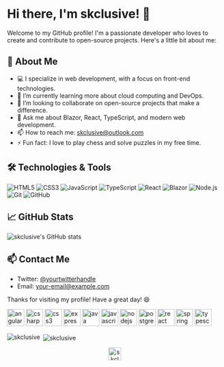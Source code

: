# Hi there, I'm skclusive! 👋

Welcome to my GitHub profile! I'm a passionate developer who loves to create and contribute to open-source projects. Here's a little bit about me:

## 🚀 About Me

- 💻 I specialize in web development, with a focus on front-end technologies.
- 🌱 I’m currently learning more about cloud computing and DevOps.
- 👯 I’m looking to collaborate on open-source projects that make a difference.
- 💬 Ask me about Blazor, React, TypeScript, and modern web development.
- 📫 How to reach me: [skclusive@outlook.com](mailto:skclusive@outlook.com)
- ⚡ Fun fact: I love to play chess and solve puzzles in my free time.

## 🛠️ Technologies & Tools

![HTML5](https://img.shields.io/badge/html5-%23E34F26.svg?&style=for-the-badge&logo=html5&logoColor=white)
![CSS3](https://img.shields.io/badge/css3-%231572B6.svg?&style=for-the-badge&logo=css3&logoColor=white)
![JavaScript](https://img.shields.io/badge/javascript-%23323330.svg?&style=for-the-badge&logo=javascript&logoColor=%23F7DF1E)
![TypeScript](https://img.shields.io/badge/typescript-%23007ACC.svg?&style=for-the-badge&logo=typescript&logoColor=white)
![React](https://img.shields.io/badge/react-%2320232a.svg?&style=for-the-badge&logo=react&logoColor=%2361DAFB)
![Blazor](https://img.shields.io/badge/blazor-%235C2D91.svg?&style=for-the-badge&logo=blazor&logoColor=white)
![Node.js](https://img.shields.io/badge/node.js-%2343853D.svg?&style=for-the-badge&logo=node.js&logoColor=white)
![Git](https://img.shields.io/badge/git-%23F05033.svg?&style=for-the-badge&logo=git&logoColor=white)
![GitHub](https://img.shields.io/badge/github-%23121011.svg?&style=for-the-badge&logo=github&logoColor=white)

## 📈 GitHub Stats

![skclusive's GitHub stats](https://github-readme-stats.vercel.app/api?username=skclusive&show_icons=true&theme=radical)

## 📫 Contact Me

- Twitter: [@yourtwitterhandle](https://twitter.com/skclusive)
- Email: [your-email@example.com](mailto:skclusive@outlook.com)

Thanks for visiting my profile! Have a great day! 😄

<p align="left"><img src="https://devicons.github.io/devicon/devicon.git/icons/angularjs/angularjs-original.svg" alt="angularjs" width="40" height="40"/> <img src="https://devicons.github.io/devicon/devicon.git/icons/csharp/csharp-original.svg" alt="csharp" width="40" height="40"/> <img src="https://devicons.github.io/devicon/devicon.git/icons/css3/css3-original-wordmark.svg" alt="css3" width="40" height="40"/> <img src="https://devicons.github.io/devicon/devicon.git/icons/express/express-original-wordmark.svg" alt="express" width="40" height="40"/> <img src="https://devicons.github.io/devicon/devicon.git/icons/java/java-original-wordmark.svg" alt="java" width="40" height="40"/> <img src="https://devicons.github.io/devicon/devicon.git/icons/javascript/javascript-original.svg" alt="javascript" width="40" height="40"/> <img src="https://devicons.github.io/devicon/devicon.git/icons/nodejs/nodejs-original-wordmark.svg" alt="nodejs" width="40" height="40"/> <img src="https://devicons.github.io/devicon/devicon.git/icons/postgresql/postgresql-original-wordmark.svg" alt="postgresql" width="40" height="40"/> <img src="https://devicons.github.io/devicon/devicon.git/icons/react/react-original-wordmark.svg" alt="react" width="40" height="40"/> <img src="https://www.vectorlogo.zone/logos/springio/springio-icon.svg" alt="spring" width="40" height="40"/> <img src="https://devicons.github.io/devicon/devicon.git/icons/typescript/typescript-original.svg" alt="typescript" width="40" height="40"/></p><p><img align="left" src="https://github-readme-stats.vercel.app/api/top-langs/?username=skclusive&layout=compact&hide=html" alt="skclusive" /></p>

<p>&nbsp;<img align="center" src="https://github-readme-stats.vercel.app/api?username=skclusive&show_icons=true" alt="skclusive" /></p>

<p align="center">
<a href="https://twitter.com/skclusive" target="blank"><img align="center" src="https://cdn.jsdelivr.net/npm/simple-icons@3.0.1/icons/twitter.svg" alt="skclusive" height="30" width="30" /></a>
</p>
